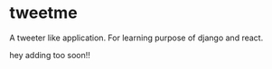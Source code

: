 # tweetme
A tweeter like application. For learning purpose of django and react.

hey adding too soon!!
